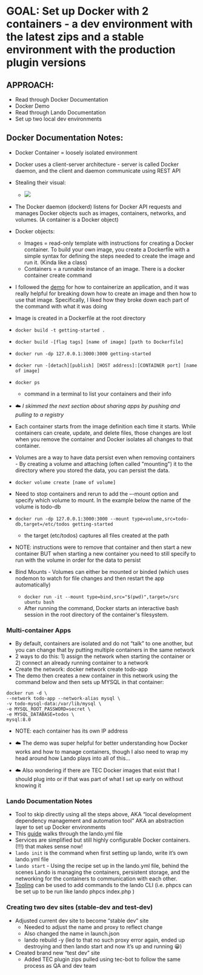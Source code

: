 # GOAL: Set up Docker with 2 containers - a dev environment with the latest zips and a stable environment with the production plugin versions

## APPROACH:
- Read through Docker Documentation
- Docker Demo
- Read through Lando Documentation
- Set up two local dev environments

## Docker Documentation Notes:
- Docker Container = loosely isolated environment
- Docker uses a client-server architecture - server is called Docker daemon, and the client and daemon communicate using REST API
- Stealing their visual:
  - ![](https://docs.docker.com/get-started/images/docker-architecture.png)
- The Docker daemon (dockerd) listens for Docker API requests and manages Docker objects such as images, containers, networks, and volumes. (A container is a Docker object)
- Docker objects:
  - Images = read-only template with instructions for creating a Docker container. To build your own image, you create a Dockerfile with a simple syntax for defining the steps needed to create the image and run it. (Kinda like a class)
  - Containers = a runnable instance of an image. There is a docker container create command

- I followed the [demo](https://docs.docker.com/get-started) for how to containerize an application, and it was really helpful for breaking down how to create an image and then how to use that image. Specifically, I liked how they broke down each part of the command with what it was doing

- Image is created in a Dockerfile at the root directory
- `docker build -t getting-started .`
- `docker build -[flag tags] [name of image] [path to Dockerfile]`
- `docker run -dp 127.0.0.1:3000:3000 getting-started`
- `docker run -[detach][publish] [HOST address]:[CONTAINER port] [name of image]`
- `docker ps`
  - command in a terminal to list your containers and their info
- ☁️ _I skimmed the next section about sharing apps by pushing and pulling to a registry_
- Each container starts from the image definition each time it starts. While containers can create, update, and delete files, those changes are lost when you remove the container and Docker isolates all changes to that container.
- Volumes are a way to have data persist even when removing containers - By creating a volume and attaching (often called "mounting") it to the directory where you stored the data, you can persist the data.
- `docker volume create [name of volume]`
- Need to stop containers and rerun to add the –-mount option and specify which volume to mount. In the example below the name of the volume is todo-db
- `docker run -dp 127.0.0.1:3000:3000 --mount type=volume,src=todo-db,target=/etc/todos getting-started`
  - the target (etc/todos) captures all files created at the path
- NOTE: instructions were to remove that container and then start a new container BUT when starting a new container you need to still specify to run with the volume in order for the data to persist
- Bind Mounts - Volumes can either be mounted or binded (which uses nodemon to watch for file changes and then restart the app automatically)
  - `docker run -it --mount type=bind,src="$(pwd)",target=/src ubuntu bash`
  - After running the command, Docker starts an interactive bash session in the root directory of the container's filesystem.


### Multi-container Apps
- By default, containers are isolated and do not “talk” to one another, but you can change that by putting multiple containers in the same network
- 2 ways to do this: 1) assign the network when starting the container or 2) connect an already running container to a network
- Create the network: docker network create todo-app
- The demo then creates a new container in this network using the command below and then sets up MYSQL in that container:
```CLI
docker run -d \
--network todo-app --network-alias mysql \
-v todo-mysql-data:/var/lib/mysql \
-e MYSQL_ROOT_PASSWORD=secret \
-e MYSQL_DATABASE=todos \
mysql:8.0
```
- NOTE: each container has its own IP address

- ☁️ The demo was super helpful for better understanding how Docker works and how to manage containers, though I also need to wrap my head around how Lando plays into all of this…
- ☁️ Also wondering if there are TEC Docker images that exist that I should plug into or if that was part of what I set up early on without knowing it

### Lando Documentation Notes
- Tool to skip directly using all the steps above, AKA “local development dependency management and automation tool” AKA an abstraction layer to set up Docker environments
- This [guide](https://docs.lando.dev/getting-started/what-it-do.html) walks through the lando.yml file
- Services are simplified but still highly configurable Docker containers. (!!!) that makes sense now!
- `lando init` is the command when first setting up lando, write it’s own lando.yml file
- `lando start` - Using the recipe set up in the lando.yml file, behind the scenes Lando is managing the containers, persistent storage, and the networking for the containers to communication with each other.
- [Tooling](https://docs.lando.dev/lando-101/lando-tooling.html) can be used to add commands to the lando CLI (i.e. phpcs can be set up to be run like lando phpcs index.php )

### Creating two dev sites (stable-dev and test-dev)
- Adjusted current dev site to become “stable dev” site
  - Needed to adjust the name and proxy to reflect change
  - Also changed the name in launch.json
  - lando rebuild -y (led to that no such proxy error again, ended up destroying and then lando start and now it’s up and running 😀)
- Created brand new “test dev” site
  - Added TEC plugin zips pulled using tec-bot to follow the same process as QA and dev team 
